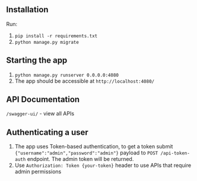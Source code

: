 ## Installation
Run:
1. `pip install -r requirements.txt`
2. `python manage.py migrate`

## Starting the app
1. `python manage.py runserver 0.0.0.0:4080`
2. The app should be accessible at `http://localhost:4080/`

## API Documentation
`/swagger-ui/` - view all APIs

## Authenticating a user
1. The app uses Token-based authentication, to get a token submit `{"username":"admin","password":"admin"}`
payload to `POST /api-token-auth` endpoint. The admin token will be returned.
2. Use `Authorization: Token {your-token}` header to use APIs that require admin permissions